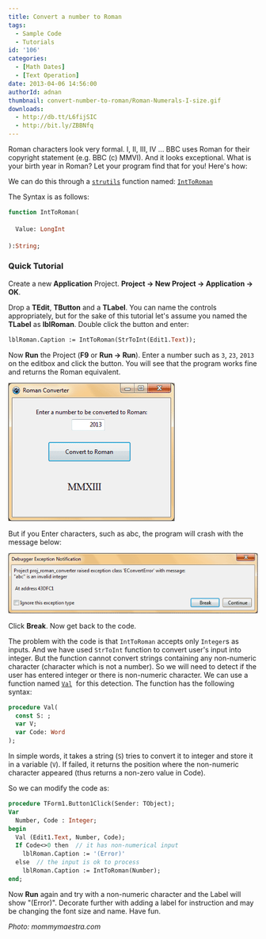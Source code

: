 ```yaml
---
title: Convert a number to Roman
tags:
  - Sample Code
  - Tutorials
id: '106'
categories:
  - [Math Dates]
  - [Text Operation]
date: 2013-04-06 14:56:00
authorId: adnan
thumbnail: convert-number-to-roman/Roman-Numerals-I-size.gif
downloads:
  - http://db.tt/L6fijSIC
  - http://bit.ly/ZBBNfq
---
```


Roman characters look very formal. I, II, III, IV ... BBC uses Roman for their copyright statement (e.g. BBC (c) MMVI). And it looks exceptional. What is your birth year in Roman? Let your program find that for you! Here's how:
<!-- more -->


We can do this through a [`strutils`](http://www.freepascal.org/docs-html/rtl/strutils/index-5.html) function named: [`IntToRoman`](http://www.freepascal.org/docs-html/rtl/strutils/inttoroman.html)

The Syntax is as follows:

```pascal
function IntToRoman(

  Value: LongInt

):String;
```


### Quick Tutorial

Create a new **Application** Project. **Project -> New Project -> Application -> OK**.

Drop a **TEdit**, **TButton** and a **TLabel**. You can name the controls appropriately, but for the sake of this tutorial let's assume you named the **TLabel** as **lblRoman**. Double click the button and enter:

```pascal
lblRoman.Caption := IntToRoman(StrToInt(Edit1.Text));
```

Now **Run** the Project (**F9** or **Run -> Run**). Enter a number such as `3`, `23`, `2013` on the editbox and click the button. You will see that the program works fine and returns the Roman equivalent.


![Numbers are being converted into roman by our code!](convert-number-to-roman/Roman-converter-lazarus.gif)



But if you Enter characters, such as abc, the program will crash with the message below:


![Program crashing with a message when characters are entered which are not numbers](convert-number-to-roman/lazarus-debug-error-1.gif)


Click **Break**. Now get back to the code.

The problem with the code is that `IntToRoman` accepts only `Integer`s as inputs. And we have used `StrToInt` function to convert user's input into integer. But the function cannot convert strings containing any non-numeric character (character which is not a number). So we will need to detect if the user has entered integer or there is non-numeric character. We can use a function named [`Val`](http://lazarus-ccr.sourceforge.net/docs/rtl/system/val.html)  for this detection. The function has the following syntax:

```pascal
procedure Val(
  const S: ;
  var V;
  var Code: Word
);
```

In simple words, it takes a string (`S`) tries to convert it to integer and store it in a variable (`V`). If failed, it returns the position where the non-numeric character appeared (thus returns a non-zero value in Code).

So we can modify the code as:

```pascal
procedure TForm1.Button1Click(Sender: TObject);
Var
  Number, Code : Integer;
begin
  Val (Edit1.Text, Number, Code);
  If Code<>0 then  // it has non-numerical input
    lblRoman.Caption := '(Error)'
  else  // the input is ok to process
    lblRoman.Caption := IntToRoman(Number);
end;
```

Now **Run** again and try with a non-numeric character and the Label will show "(Error)". Decorate further with adding a label for instruction and may be changing the font size and name. Have fun.

_Photo: mommymaestra.com_

